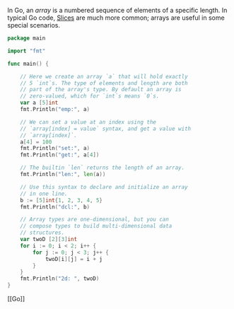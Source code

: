 

In Go, an _array_ is a numbered sequence of elements of a specific length. In typical Go code, [Slices](Slices.md) are much more common; arrays are useful in some special scenarios.


````go
package main

import "fmt"

func main() {

	// Here we create an array `a` that will hold exactly
	// 5 `int`s. The type of elements and length are both
	// part of the array's type. By default an array is
	// zero-valued, which for `int`s means `0`s.
	var a [5]int
	fmt.Println("emp:", a)

	// We can set a value at an index using the
	// `array[index] = value` syntax, and get a value with
	// `array[index]`.
	a[4] = 100
	fmt.Println("set:", a)
	fmt.Println("get:", a[4])

	// The builtin `len` returns the length of an array.
	fmt.Println("len:", len(a))

	// Use this syntax to declare and initialize an array
	// in one line.
	b := [5]int{1, 2, 3, 4, 5}
	fmt.Println("dcl:", b)

	// Array types are one-dimensional, but you can
	// compose types to build multi-dimensional data
	// structures.
	var twoD [2][3]int
	for i := 0; i < 2; i++ {
		for j := 0; j < 3; j++ {
			twoD[i][j] = i + j
		}
	}
	fmt.Println("2d: ", twoD)
}
````

[[Go]]
